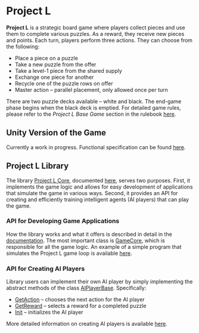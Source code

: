 # Project L

**Project L** is a strategic board game where players collect pieces and use them to complete various puzzles. As a reward, they receive new pieces and points. Each turn, players perform three actions. They can choose from the following:

- Place a piece on a puzzle
- Take a new puzzle from the offer
- Take a level-1 piece from the shared supply
- Exchange one piece for another
- Recycle one of the puzzle rows on offer
- Master action – parallel placement, only allowed once per turn

There are two puzzle decks available – white and black. The end-game phase begins when the black deck is emptied. For detailed game rules, please refer to the _Project L Base Game_ section in the rulebook [here](https://couleslaw.github.io/Project-L/UserDocs/rulebook.pdf).

## Unity Version of the Game

Currently a work in progress. Functional specification can be found [here](https://couleslaw.github.io/Project-L/FunctionDocs/index).

## Project L Library

The library [Project L Core](https://couleslaw.github.io/Project-L/ProjectLCoreDocs/html/G_ProjectLCore.htm), documented [here](https://couleslaw.github.io/Project-L/TechnicalDocs/core/index), serves two purposes. First, it implements the game logic and allows for easy development of applications that simulate the game in various ways. Second, it provides an API for creating and efficiently training intelligent agents (AI players) that can play the game.

### API for Developing Game Applications

How the library works and what it offers is described in detail in the [documentation](https://couleslaw.github.io/Project-L/TechnicalDocs/core/index). The most important class is [GameCore](https://couleslaw.github.io/Project-L/ProjectLCoreDocs/html/T_ProjectLCore_GameLogic_GameCore.htm), which is responsible for all the game logic. An example of a simple program that simulates the Project L game loop is available [here](https://couleslaw.github.io/Project-L/TechnicalDocs/core/index#showcase-of-the-game-engine).

### API for Creating AI Players

Library users can implement their own AI player by simply implementing the abstract methods of the class [AIPlayerBase](https://couleslaw.github.io/Project-L/ProjectLCoreDocs/html/T_ProjectLCore_Players_AIPlayerBase.htm). Specifically:

- [GetAction](https://couleslaw.github.io/Project-L/ProjectLCoreDocs/html/M_ProjectLCore_Players_AIPlayerBase_GetAction.htm) – chooses the next action for the AI player
- [GetReward](https://couleslaw.github.io/Project-L/ProjectLCoreDocs/html/M_ProjectLCore_Players_AIPlayerBase_GetReward.htm) – selects a reward for a completed puzzle
- [Init](https://couleslaw.github.io/Project-L/ProjectLCoreDocs/html/M_ProjectLCore_Players_AIPlayerBase_Init.htm) – initializes the AI player

More detailed information on creating AI players is available [here](https://couleslaw.github.io/Project-L/AIPlayerGuide/index).
